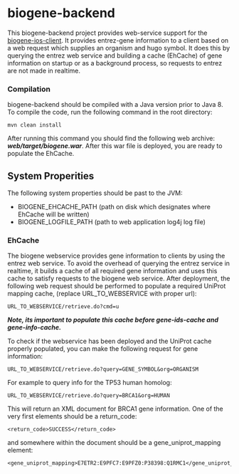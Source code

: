 # biogene-backend
This biogene-backend project provides web-service support for the [biogene-ios-client](https://github.com/n1zea144/biogene-ios-client).  It provides entrez-gene information to a client based on a web request which supplies an organism and hugo symbol.  It does this by querying the entrez web service and building a cache (EhCache) of gene information on startup or as a background process, so requests to entrez are not made in realtime.

### Compilation

biogene-backend should be compiled with a Java version prior to Java 8.  To compile the code, run the following command in the root directory:

```
mvn clean install
```

After running this command you should find the following web archive: ***web/target/biogene.war***.  After this war file is deployed, you are ready to populate the EhCache.


## System Properities

The following system properties should be past to the JVM:

* BIOGENE_EHCACHE_PATH (path on disk which designates where EhCache will be written)
* BIOGENE_LOGFILE_PATH (path to web application log4j log file)


### EhCache

The biogene webservice provides gene information to clients by using the entrez web service.  To avoid the overhead of querying the entrez service in realtime, it builds a cache of all required gene information and uses this cache to satisfy requests to the biogene web service.  After deployment, the following web request should be performed to populate a required UniProt mapping cache, (replace URL_TO_WEBSERVICE with proper url):

```
URL_TO_WEBSERVICE/retrieve.do?cmd=u
```

***Note, its important to populate this cache before gene-ids-cache and gene-info-cache.***

To check if the webservice has been deployed and the UniProt cache properly populated, you can make the following request for gene information:

```
URL_TO_WEBSERVICE/retrieve.do?query=GENE_SYMBOL&org=ORGANISM
```

For example to query info for the TP53 human homolog:

```
URL_TO_WEBSERVICE/retrieve.do?query=BRCA1&org=HUMAN
```

This will return an XML document for BRCA1 gene information.  One of the very first elements should be a return_code:

```
<return_code>SUCCESS</return_code>
```

and somewhere within the document should be a gene_uniprot_mapping element:

```
<gene_uniprot_mapping>E7ETR2:E9PFC7:E9PFZ0:P38398:Q1RMC1</gene_uniprot_mapping
```

